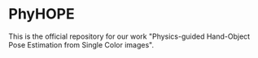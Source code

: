 # PhyHOPE

This is the official repository for our work "Physics-guided Hand-Object Pose Estimation from Single Color images".
